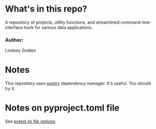 # What's in this repo?
A repository of projects, utility functions, and streamlined command-line-interface tools for various data applications.

### Author: 
Lindsey Gulden

# Notes
This repository uses [poetry](https://python-poetry.org) dependency manager. It's useful. You should try it.

# Notes on pyproject.toml file
See [pytest ini file options](https://docs.pytest.org/en/stable/reference/reference.html#ini-options-ref)
